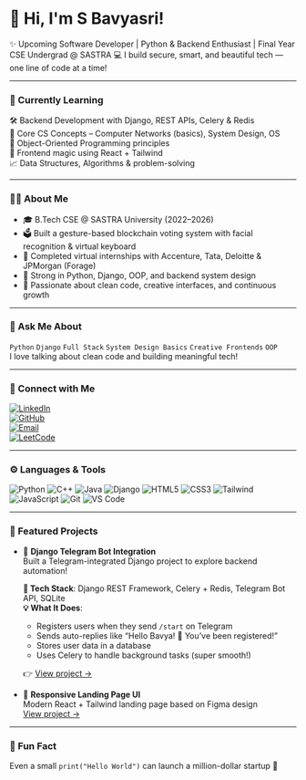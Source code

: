 # 👋 Hi, I'm S Bavyasri!

✨ Upcoming Software Developer | Python & Backend Enthusiast | Final Year CSE Undergrad @ SASTRA
💻 I build secure, smart, and beautiful tech — one line of code at a time!

---

### 🌱 Currently Learning
🛠 Backend Development with Django, REST APIs, Celery & Redis  
🔄 Core CS Concepts – Computer Networks (basics), System Design, OS  
🧠 Object-Oriented Programming principles  
🎨 Frontend magic using React + Tailwind  
📈 Data Structures, Algorithms & problem-solving

---

### 👩‍💻 About Me

- 🎓 B.Tech CSE @ SASTRA University (2022–2026)
- 🗳 Built a gesture-based blockchain voting system with facial recognition & virtual keyboard
- 💼 Completed virtual internships with Accenture, Tata, Deloitte & JPMorgan (Forage)
- 🧪 Strong in Python, Django, OOP, and backend system design
- 🚀 Passionate about clean code, creative interfaces, and continuous growth

---

### 💬 Ask Me About

`Python` `Django` `Full Stack` `System Design Basics` `Creative Frontends` `OOP`  
I love talking about clean code and building meaningful tech!

---

### 🔗 Connect with Me

[![LinkedIn](https://img.shields.io/badge/-LinkedIn-blue?style=flat-square&logo=linkedin)](https://www.linkedin.com/in/saravana-bavya-sri-3200272b5)  
[![GitHub](https://img.shields.io/badge/-GitHub-black?style=flat-square&logo=github)](https://github.com/Bavya20)  
[![Email](https://img.shields.io/badge/-Email-c14438?style=flat-square&logo=gmail&logoColor=white)](mailto:bavyasri2010@gmail.com)  
[![LeetCode](https://img.shields.io/badge/-LeetCode-orange?style=flat-square&logo=leetcode)](https://leetcode.com/u/bavyasri_20/)

---

### ⚙️ Languages & Tools

![Python](https://img.shields.io/badge/-Python-3776AB?style=flat&logo=python&logoColor=white)
![C++](https://img.shields.io/badge/-C++-00599C?style=flat&logo=c%2B%2B&logoColor=white)
![Java](https://img.shields.io/badge/-Java-007396?style=flat&logo=java&logoColor=white)
![Django](https://img.shields.io/badge/-Django-092E20?style=flat&logo=django)
![HTML5](https://img.shields.io/badge/-HTML5-E34F26?style=flat&logo=html5&logoColor=white)
![CSS3](https://img.shields.io/badge/-CSS3-1572B6?style=flat&logo=css3)
![Tailwind](https://img.shields.io/badge/-TailwindCSS-38B2AC?style=flat&logo=tailwind-css)
![JavaScript](https://img.shields.io/badge/-JavaScript-F7DF1E?style=flat&logo=javascript&logoColor=black)
![Git](https://img.shields.io/badge/-Git-F05032?style=flat&logo=git&logoColor=white)
![VS Code](https://img.shields.io/badge/-VS%20Code-007ACC?style=flat&logo=visual-studio-code)

---

### 📌 Featured Projects

- 🤖 **Django Telegram Bot Integration**  
  Built a Telegram-integrated Django project to explore backend automation!

  **🔧 Tech Stack**: Django REST Framework, Celery + Redis, Telegram Bot API, SQLite  
  **💡 What It Does**:
  - Registers users when they send `/start` on Telegram  
  - Sends auto-replies like “Hello Bavya! 🎉 You’ve been registered!”  
  - Stores user data in a database  
  - Uses Celery to handle background tasks (super smooth!)

  👉 [View project →](https://github.com/Bavya20/django-intern-project)

- 🎨 **Responsive Landing Page UI**  
  Modern React + Tailwind landing page based on Figma design  
  [View project →](https://github.com/Bavya20/landing-clean)

---

### 🦄 Fun Fact  
Even a small `print("Hello World")` can launch a million-dollar startup 🚀
